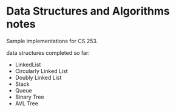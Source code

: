 # Data Structures and Algorithms notes

Sample implementations for CS 253.

data structures completed so far:

* LinkedList
* Circularly Linked List
* Doubly Linked List
* Stack
* Queue
* Binary Tree
* AVL Tree
